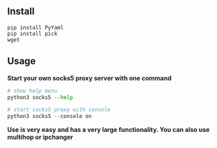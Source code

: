 ## Install 

```
pip install PyYaml
pip install pick
wget
```

## Usage

**Start your own socks5 proxy server with one command**

```python
# show help menu
python3 socks5 --help

# start socks5 proxy with console
python3 socks5 --console on
```

**Use is very easy and has a very large functionality. You can also use multihop or ipchanger**
